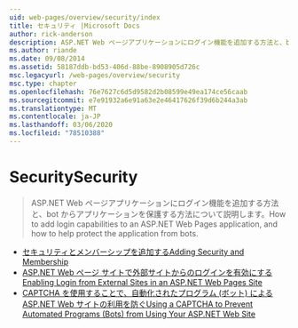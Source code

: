 ```yaml
---
uid: web-pages/overview/security/index
title: セキュリティ |Microsoft Docs
author: rick-anderson
description: ASP.NET Web ページアプリケーションにログイン機能を追加する方法と、bot からアプリケーションを保護する方法について説明します。
ms.author: riande
ms.date: 09/08/2014
ms.assetid: 58187ddb-bd53-406d-88be-8908905d726c
msc.legacyurl: /web-pages/overview/security
msc.type: chapter
ms.openlocfilehash: 76e7627c6d5d9582d2b08599e49ea174ce56caab
ms.sourcegitcommit: e7e91932a6e91a63e2e46417626f39d6b244a3ab
ms.translationtype: MT
ms.contentlocale: ja-JP
ms.lasthandoff: 03/06/2020
ms.locfileid: "78510388"
---
```

# <a name="security"></a><span data-ttu-id="e758f-103">Security</span><span class="sxs-lookup"><span data-stu-id="e758f-103">Security</span></span>

> <span data-ttu-id="e758f-104">ASP.NET Web ページアプリケーションにログイン機能を追加する方法と、bot からアプリケーションを保護する方法について説明します。</span><span class="sxs-lookup"><span data-stu-id="e758f-104">How to add login capabilities to an ASP.NET Web Pages application, and how to help protect the application from bots.</span></span>

- [<span data-ttu-id="e758f-105">セキュリティとメンバーシップを追加する</span><span class="sxs-lookup"><span data-stu-id="e758f-105">Adding Security and Membership</span></span>](16-adding-security-and-membership.md)
- [<span data-ttu-id="e758f-106">ASP.NET Web ページ サイトで外部サイトからのログインを有効にする</span><span class="sxs-lookup"><span data-stu-id="e758f-106">Enabling Login from External Sites in an ASP.NET Web Pages Site</span></span>](enabling-login-from-external-sites-in-an-aspnet-web-pages-site.md)
- [<span data-ttu-id="e758f-107">CAPTCHA を使用することで、自動化されたプログラム (ボット) による ASP.NET Web サイトの利用を防ぐ</span><span class="sxs-lookup"><span data-stu-id="e758f-107">Using a CAPTCHA to Prevent Automated Programs (Bots) from Using Your ASP.NET Web Site</span></span>](using-a-catpcha-to-prevent-automated-programs-bots-from-using-your-aspnet-web-site.md)
